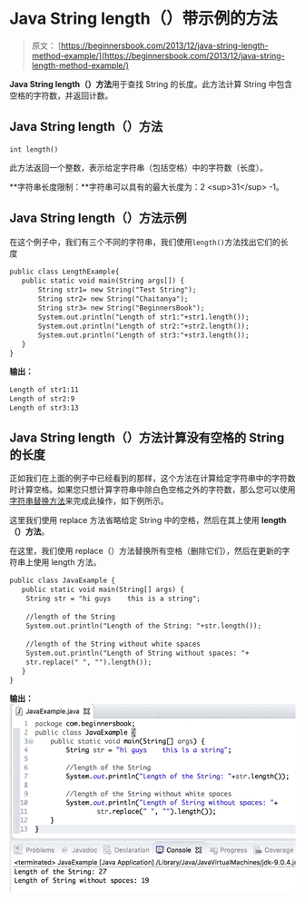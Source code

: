 # Java String length（）带示例的方法

> 原文： [https://beginnersbook.com/2013/12/java-string-length-method-example/](https://beginnersbook.com/2013/12/java-string-length-method-example/)

**Java String length（）方法**用于查找 String 的长度。此方法计算 String 中包含空格的字符数，并返回计数。

## Java String length（）方法

```
int length()
```

此方法返回一个整数，表示给定字符串（包括空格）中的字符数（长度）。

**字符串长度限制：**字符串可以具有的最大长度为：2 &lt;sup&gt;31&lt;/sup&gt; -1。

## Java String length（）方法示例

在这个例子中，我们有三个不同的字符串，我们使用`length()`方法找出它们的长度

```
public class LengthExample{
   public static void main(String args[]) {
       String str1= new String("Test String");
       String str2= new String("Chaitanya");
       String str3= new String("BeginnersBook");
       System.out.println("Length of str1:"+str1.length());
       System.out.println("Length of str2:"+str2.length());
       System.out.println("Length of str3:"+str3.length());
   }
}
```

**输出：**

```
Length of str1:11
Length of str2:9
Length of str3:13
```

## Java String length（）方法计算没有空格的 String 的长度

正如我们在上面的例子中已经看到的那样，这个方法在计算给定字符串中的字符数时计算空格。如果您只想计算字符串中除白色空格之外的字符数，那么您可以使用[字符串替换方法](https://beginnersbook.com/2013/12/java-string-replace-replacefirst-replaceall-method-examples/)来完成此操作，如下例所示。

这里我们使用 replace 方法省略给定 String 中的空格，然后在其上使用 **length（）方法**。

在这里，我们使用 replace（）方法替换所有空格（删除它们），然后在更新的字符串上使用 length 方法。

```
public class JavaExample {
   public static void main(String[] args) {
	String str = "hi guys    this is a string";

	//length of the String
	System.out.println("Length of the String: "+str.length());

	//length of the String without white spaces
	System.out.println("Length of String without spaces: "+
	str.replace(" ", "").length());
   }
}
```

**输出：**
![Java String length() method example](img/b7b825fff01a30b7a81106c6605fed4a.jpg)